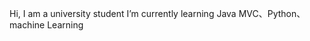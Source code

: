 Hi, I am a university student
I’m currently learning Java MVC、Python、machine Learning
<!-- - 💞️ I’m looking to collaborate on ...
- 📫 How to reach me ...
 -->
<!---
shun-luo/shun-luo is a ✨ special ✨ repository because its `README.md` (this file) appears on your GitHub profile.
You can click the Preview link to take a look at your changes.
--->
